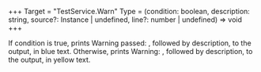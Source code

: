 +++
Target = "TestService.Warn"
Type = (condition: boolean, description: string, source?: Instance | undefined, line?: number | undefined) => void
+++

If condition is true, prints Warning passed: , followed by description, to the output, in blue text. Otherwise, prints Warning: , followed by description, to the output, in yellow text.